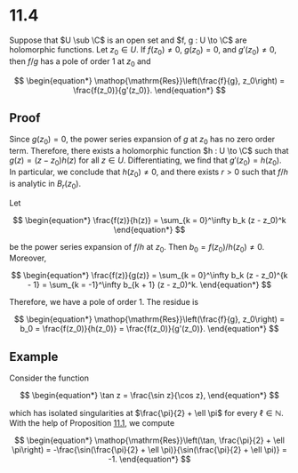# 11.4

Suppose that $U \sub \C$ is an open set and $f, g : U \to \C$ are holomorphic functions. Let $z_0 \in U$. If $f(z_0) \neq 0$, $g(z_0) = 0$, and $g'(z_0) \neq 0$, then $f/g$ has a pole of order $1$ at $z_0$ and

$$
\begin{equation*} \mathop{\mathrm{Res}}\left(\frac{f}{g}, z_0\right) = \frac{f(z_0)}{g'(z_0)}. \end{equation*}
$$

## Proof

Since $g(z_0) = 0$, the power series expansion of $g$ at $z_0$ has no zero order term. Therefore, there exists a holomorphic function $h : U \to \C$ such that $g(z) = (z - z_0) h(z)$ for all $z \in U$. Differentiating, we find that $g'(z_0) = h(z_0)$. In particular, we conclude that $h(z_0) \neq 0$, and there exists $r > 0$ such that $f/h$ is analytic in $B_r(z_0)$.

Let

$$
\begin{equation*} \frac{f(z)}{h(z)} = \sum_{k = 0}^\infty b_k (z - z_0)^k \end{equation*}
$$

be the power series expansion of $f/h$ at $z_0$. Then $b_0 = f(z_0)/h(z_0) \neq 0$. Moreover,

$$
\begin{equation*} \frac{f(z)}{g(z)} = \sum_{k = 0}^\infty b_k (z - z_0)^{k - 1} = \sum_{k = -1}^\infty b_{k + 1} (z - z_0)^k. \end{equation*}
$$

Therefore, we have a pole of order $1$. The residue is

$$
\begin{equation*} \mathop{\mathrm{Res}}\left(\frac{f}{g}, z_0\right) = b_0 = \frac{f(z_0)}{h(z_0)} = \frac{f(z_0)}{g'(z_0)}. \end{equation*}
$$

##  Example

Consider the function

$$
\begin{equation*} \tan z = \frac{\sin z}{\cos z}, \end{equation*}
$$

which has isolated singularities at $\frac{\pi}{2} + \ell \pi$ for every $\ell \in \mathbb{N}$. With the help of Proposition [11.1](residues.html#prp:residue), we compute

$$
\begin{equation*} \mathop{\mathrm{Res}}\left(\tan, \frac{\pi}{2} + \ell \pi\right) = -\frac{\sin(\frac{\pi}{2} + \ell \pi)}{\sin(\frac{\pi}{2} + \ell \pi)} = -1. \end{equation*}
$$